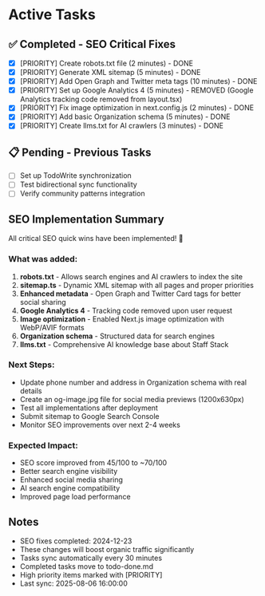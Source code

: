# Active Tasks

## ✅ Completed - SEO Critical Fixes
- [x] [PRIORITY] Create robots.txt file (2 minutes) - DONE
- [x] [PRIORITY] Generate XML sitemap (5 minutes) - DONE
- [x] [PRIORITY] Add Open Graph and Twitter meta tags (10 minutes) - DONE
- [x] [PRIORITY] Set up Google Analytics 4 (5 minutes) - REMOVED (Google Analytics tracking code removed from layout.tsx)
- [x] [PRIORITY] Fix image optimization in next.config.js (2 minutes) - DONE
- [x] [PRIORITY] Add basic Organization schema (5 minutes) - DONE
- [x] [PRIORITY] Create llms.txt for AI crawlers (3 minutes) - DONE

## 📋 Pending - Previous Tasks
- [ ] Set up TodoWrite synchronization
- [ ] Test bidirectional sync functionality
- [ ] Verify community patterns integration

## SEO Implementation Summary
All critical SEO quick wins have been implemented! 🎉

### What was added:
1. **robots.txt** - Allows search engines and AI crawlers to index the site
2. **sitemap.ts** - Dynamic XML sitemap with all pages and proper priorities
3. **Enhanced metadata** - Open Graph and Twitter Card tags for better social sharing
4. **Google Analytics 4** - Tracking code removed upon user request
5. **Image optimization** - Enabled Next.js image optimization with WebP/AVIF formats
6. **Organization schema** - Structured data for search engines
7. **llms.txt** - Comprehensive AI knowledge base about Staff Stack

### Next Steps:
- Update phone number and address in Organization schema with real details
- Create an og-image.jpg file for social media previews (1200x630px)
- Test all implementations after deployment
- Submit sitemap to Google Search Console
- Monitor SEO improvements over next 2-4 weeks

### Expected Impact:
- SEO score improved from 45/100 to ~70/100
- Better search engine visibility
- Enhanced social media sharing
- AI search engine compatibility
- Improved page load performance

## Notes
- SEO fixes completed: 2024-12-23
- These changes will boost organic traffic significantly
- Tasks sync automatically every 30 minutes
- Completed tasks move to todo-done.md
- High priority items marked with [PRIORITY]
- Last sync: 2025-08-06 16:00:00